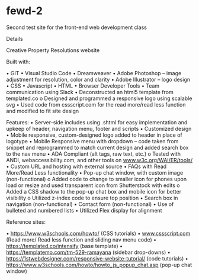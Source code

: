 # fewd-2
Second test site for the front-end web development class

Details

Creative Property Resolutions website

Built with:

•	GIT
•	Visual Studio Code
•	Dreamweaver
•	Adobe Photoshop – image adjustment for resolution, color and clarity
•	Adobe Illustrator – logo design
•	CSS
•	Javascript
•	HTML
•	Browser Developer Tools
•	Team communication using Slack
•	Deconstructed an html5 template from templated.co
    o	Designed and programmed a responsive logo using scalable svg
•	Used code from cssscript.com for the read more/read less function and modified to fit site design

Features:
•	Server-side includes using .shtml for easy implementation and upkeep of header, navigation menu, footer and scripts
•	Customized design
•	Mobile responsive, custom-designed logo added to header in place of logotype
•	Mobile Responsive menu with dropdown – code taken from snippet and reprogrammed to match current design and added search box to the nav menu
•	ADA Compliant (alt tags, raw text, etc.)
    o	Tested with ANDI, webaccessibility.com, and other tools on www.w3c.org/WAI/ER/tools/
•	Custom URL and hosting with external source
•	FAQs with Read More/Read Less functionality
•	Pop-up chat window, with custom image (non-functional)
    o	Added code to change to smaller icon for phones upon load or resize and used transparent icon from Shutterstock with edits
    o	Added a CSS shadow to the pop-up chat box and mobile icon for better visibility
    o	Utilized z-index code to ensure top position
•	Search box in navigation (non-functional)
•	Contact form (non-functional)
•	Use of bulleted and numbered lists
•	Utilized Flex display for alignment

Reference sites:

•	https://www.w3schools.com/howto/ (CSS tutorials)
•	www.cssscript.com (Read more/ Read less function and sliding nav menu code)
•	https://templated.co/intensify (base template)
•	https://templatemo.com/tm-529-ramayana (sidebar drop-downs)
•	https://1stwebdesigner.com/responsive-website-tutorial/ (code tutorials)
•	https://www.w3schools.com/howto/howto_js_popup_chat.asp (pop-up chat window)



